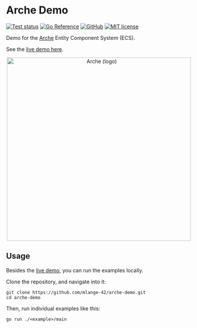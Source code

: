 # Arche Demo

[![Test status](https://img.shields.io/github/actions/workflow/status/mlange-42/arche-demo/tests.yml?branch=main&label=Tests&logo=github)](https://github.com/mlange-42/arche-demo/actions/workflows/tests.yml)
[![Go Reference](https://pkg.go.dev/badge/github.com/mlange-42/arche-demo.svg)](https://pkg.go.dev/github.com/mlange-42/arche-demo)
[![GitHub](https://img.shields.io/badge/github-repo-blue?logo=github)](https://github.com/mlange-42/arche-demo)
[![MIT license](https://img.shields.io/github/license/mlange-42/arche-demo)](https://github.com/mlange-42/arche-demo/blob/main/LICENSE)

Demo for the [Arche](https://github.com/mlange-42/arche) Entity Component System (ECS).

See the [live demo here](https://mlange-42.github.io/arche-demo/).

<div align="center">

<a href="https://github.com/mlange-42/arche">
<img src="https://user-images.githubusercontent.com/44003176/236701164-28178d13-7e52-4449-baa4-41b764183cbd.png" alt="Arche (logo)" width="500px" />
</a>

</div>

## Usage

Besides the [live demo](https://mlange-42.github.io/arche-demo/), you can run the examples locally.

Clone the repository, and navigate into it:

```
git clone https://github.com/mlange-42/arche-demo.git
cd arche-demo
```

Then, run individual examples like this:

```
go run ./<example>/main
```
